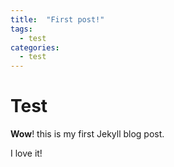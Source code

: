 ```yaml
---
title:  "First post!"
tags:
  - test
categories:
  - test
---
```


# Test

**Wow**! this is my first Jekyll blog post.

I love it!
